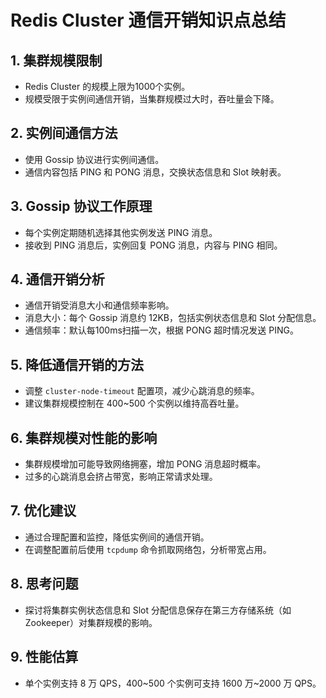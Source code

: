 # Redis Cluster 通信开销知识点总结

## 1. 集群规模限制

- Redis Cluster 的规模上限为1000个实例。
- 规模受限于实例间通信开销，当集群规模过大时，吞吐量会下降。

## 2. 实例间通信方法

- 使用 Gossip 协议进行实例间通信。
- 通信内容包括 PING 和 PONG 消息，交换状态信息和 Slot 映射表。

## 3. Gossip 协议工作原理

- 每个实例定期随机选择其他实例发送 PING 消息。
- 接收到 PING 消息后，实例回复 PONG 消息，内容与 PING 相同。

## 4. 通信开销分析

- 通信开销受消息大小和通信频率影响。
- 消息大小：每个 Gossip 消息约 12KB，包括实例状态信息和 Slot 分配信息。
- 通信频率：默认每100ms扫描一次，根据 PONG 超时情况发送 PING。

## 5. 降低通信开销的方法

- 调整 `cluster-node-timeout` 配置项，减少心跳消息的频率。
- 建议集群规模控制在 400~500 个实例以维持高吞吐量。

## 6. 集群规模对性能的影响

- 集群规模增加可能导致网络拥塞，增加 PONG 消息超时概率。
- 过多的心跳消息会挤占带宽，影响正常请求处理。

## 7. 优化建议

- 通过合理配置和监控，降低实例间的通信开销。
- 在调整配置前后使用 `tcpdump` 命令抓取网络包，分析带宽占用。

## 8. 思考问题

- 探讨将集群实例状态信息和 Slot 分配信息保存在第三方存储系统（如 Zookeeper）对集群规模的影响。

## 9. 性能估算

- 单个实例支持 8 万 QPS，400~500 个实例可支持 1600 万~2000 万 QPS。
